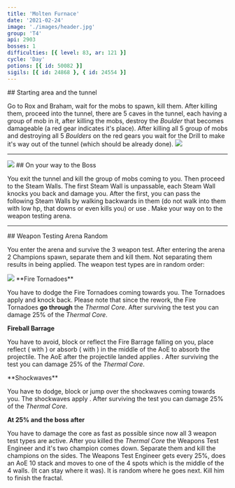 ```yaml
---
title: 'Molten Furnace'
date: '2021-02-24'
image: './images/header.jpg'
group: 'T4'
api: 2903
bosses: 1
difficulties: [{ level: 83, ar: 121 }]
cycle: 'Day'
potions: [{ id: 50082 }]
sigils: [{ id: 24868 }, { id: 24554 }]
---
```


<Grid>
<GridItem sm="6"> 
## Starting area and the tunnel  
  
Go to Rox and Braham, wait for the mobs to spawn, kill them. After killing them, proceed into the tunnel, there are 5 caves in the tunnel, each having a group of mob in it, after killing the mobs, destroy the _Boulder_ that becomes damageable (a red gear indicates it's place). After killing all 5 group of mobs and destroying all 5 _Boulders_ on the red gears you wait for the Drill to make it's way out of the tunnel (which should be already done).
</GridItem>
<GridItem sm="6">
<Image src="./images/portal.jpg" caption="The portal"/>
</GridItem>
</Grid>

---

<Grid>
<GridItem sm="6">
<Image src="./images/drill.jpg" caption="The drill"/>
</GridItem>
<GridItem sm="6">
## On your way to the Boss  
  
You exit the tunnel and kill the group of mobs coming to you. Then proceed to the Steam Walls. The first Steam Wall is unpassable, each Steam Wall knocks you back and damage you. After the first, you can pass the following Steam Walls by walking backwards in them (do not walk into them with low hp, that downs or even kills you) or use <Boon name="Stability"/>. Make your way on to the weapon testing arena.
</GridItem>
</Grid>

---

<Grid>
<GridItem sm="5">
## Weapon Testing Arena <Label>Random</Label>  
  
You enter the arena and survive the 3 weapon test. After entering the arena 2 Champions spawn, separate them and kill them. Not separating them results in <Boon name="Resolution"/> being applied. The weapon test types are in random order:
</GridItem>

<GridItem sm="7">
<Image src="./images/testing_area.jpg" caption="Testing area"/>
</GridItem>

<GridItem sm="6">
**Fire Tornadoes**

You have to dodge the Fire Tornadoes coming towards you. The Tornadoes apply <Condition name="Burning"/> and knock back. Please note that since the rework, the Fire Tornadoes **go through** the _Thermal Core_. After surviving the test you can damage 25% of the _Thermal Core_. 

**Fireball Barrage**

You have to avoid, block or reflect the Fire Barrage falling on you, place reflect (<Specialization name="Guardian"/> with <Skill name=" Wall of Reflection"/> ) or absorb (<Specialization name="Revenant"/> <Skill name="Legendary Centaur Stance"/> with <Skill name="Protective Solace"/>) in the middle of the AoE to absorb the projectile. The AoE after the projectile landed applies <Condition name="Burning"/>. After surviving the test you can damage 25% of the _Thermal Core_.
</GridItem>

<GridItem sm="6">  
**Shockwaves**

You have to dodge, block or jump over the shockwaves coming towards you. The shockwaves apply <Control name="Knockdown"/>. After surviving the test you can damage 25% of the _Thermal Core_.

**At 25% and the boss after**

You have to damage the core as fast as possible since now all 3 weapon test types are active. After you killed the _Thermal Core_ the Weapons Test Engineer and it's two champion comes down. Separate them and kill the champions on the sides. The Weapons Test Engineer gets <Effect name="Invulnerability"/> every 25%, does an AoE 10 stack <Condition name="Bleeding"/> and moves to one of the 4 spots which is the middle of the 4 walls. (It can stay where it was). It is random where he goes next. Kill him to finish the fractal.

</GridItem>
</Grid>
